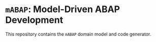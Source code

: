 # `mABAP`: Model-Driven ABAP Development

This repository contains the `mABAP` domain model and code generator.